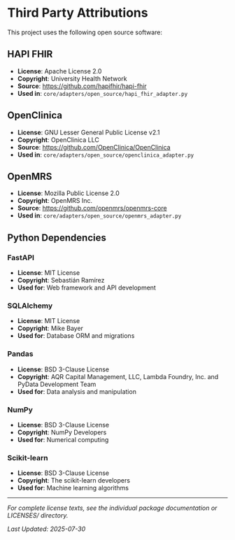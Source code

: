 # Third Party Attributions

This project uses the following open source software:

## HAPI FHIR
- **License**: Apache License 2.0
- **Copyright**: University Health Network
- **Source**: https://github.com/hapifhir/hapi-fhir
- **Used in**: `core/adapters/open_source/hapi_fhir_adapter.py`

## OpenClinica
- **License**: GNU Lesser General Public License v2.1
- **Copyright**: OpenClinica LLC
- **Source**: https://github.com/OpenClinica/OpenClinica
- **Used in**: `core/adapters/open_source/openclinica_adapter.py`

## OpenMRS
- **License**: Mozilla Public License 2.0
- **Copyright**: OpenMRS Inc.
- **Source**: https://github.com/openmrs/openmrs-core
- **Used in**: `core/adapters/open_source/openmrs_adapter.py`

## Python Dependencies

### FastAPI
- **License**: MIT License
- **Copyright**: Sebastián Ramírez
- **Used for**: Web framework and API development

### SQLAlchemy
- **License**: MIT License
- **Copyright**: Mike Bayer
- **Used for**: Database ORM and migrations

### Pandas
- **License**: BSD 3-Clause License
- **Copyright**: AQR Capital Management, LLC, Lambda Foundry, Inc. and PyData Development Team
- **Used for**: Data analysis and manipulation

### NumPy
- **License**: BSD 3-Clause License
- **Copyright**: NumPy Developers
- **Used for**: Numerical computing

### Scikit-learn
- **License**: BSD 3-Clause License
- **Copyright**: The scikit-learn developers
- **Used for**: Machine learning algorithms

---

*For complete license texts, see the individual package documentation or LICENSES/ directory.*

*Last Updated: 2025-07-30*
